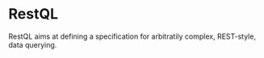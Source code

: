 RestQL
======

RestQL aims at defining a specification for arbitratily complex, REST-style, data querying.